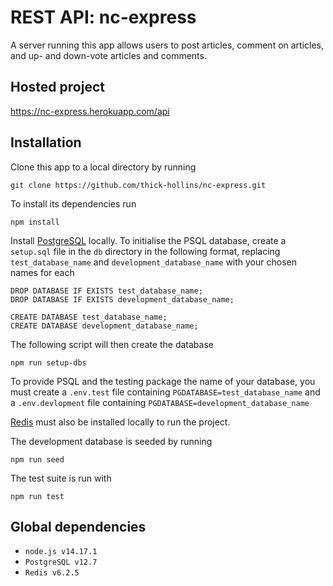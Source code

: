 # REST API: nc-express 

A server running this app allows users to post articles, comment on articles, and up- and down-vote articles and comments.

## Hosted project

  https://nc-express.herokuapp.com/api

## Installation

Clone this app to a local directory by running

    git clone https://github.com/thick-hollins/nc-express.git

To install its dependencies run 

    npm install

Install [PostgreSQL](https://www.postgresql.org/) locally. To initialise the PSQL database, create a `setup.sql` file in the `db` directory in the following format, replacing `test_database_name` and `development_database_name` with your chosen names for each

```
DROP DATABASE IF EXISTS test_database_name;
DROP DATABASE IF EXISTS development_database_name;

CREATE DATABASE test_database_name;
CREATE DATABASE development_database_name;
```

The following script will then create the database

    npm run setup-dbs

To provide PSQL and the testing package the name of your database, you must create a `.env.test` file containing `PGDATABASE=test_database_name` and a `.env.devlopment` file containing `PGDATABASE=development_database_name`

[Redis](https://redis.io/) must also be installed locally to run the project.

The development database is seeded by running 

    npm run seed

The test suite is run with

    npm run test

## Global dependencies

* `node.js v14.17.1`
* `PostgreSQL v12.7`
* `Redis v6.2.5`